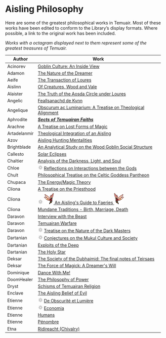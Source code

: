 # Aisling Philosophy

Here are some of the greatest philosophical works in Temuair. Most of these
works have been edited to conform to the Library’s display formats. Where
possible, a link to the original work has been included.

_Works with a octagram displayed next to them represent some of the greatest treasures of Temuair._


|       Author       |                                                               Work                                                               |
|--------------------|----------------------------------------------------------------------------------------------------------------------------------|
| Acinorev           | [Goblin Culture: An Inside View](Acinorev-Goblin-Culture-An-Inside-View.md)                                                      |
| Adamon             | [The Nature of the Dreamer](Adamon-The-Nature-Of-The-Dreamer.md)                                                                 |
| Aeife              | [The Transaction of Loures](Aeife-The-Transaction-of-Loures.md)                                                                  |
| Aislinn            | [Of Creatures, Wood and Vale](Aislinn-Of-Creatures-Wood-And-Vale.md)                                                             |
| Alaister           | [The Truth of the Aosda Circle under Loures](Alaister-The-Truth-Of-The-Aosdic-Circle-Underneath-Loures.md)                       |
| Angelic            | [Feallsanachd de Kynn](Angelic-Feallsanachd-de-Kynn.md)                                                                          |
| Angelique          | [Obscurum ac Luminarium: A Treatise on Theological Alignment](Angelique-Obscurum-ac-Luminarium.md)                               |
| Aphrodite          | [_**Sects of Temuairan Faiths**_](Aphrodite-Sects-of_Temuairan-Faith.md)                                                         |
| Arachne            | [A Treatise on Lost Forms of Magic](Arachne-A-Treatise-on-Lost-Forms-of-Magic.md)                                                |
| Artadelanmir       | [Theological Integration of an Aisling](Artadelanmir-Theological-Integration-of-an-Aisling.md)                                   |
| Azov               | [Aisling Hunting Mentalities](Azov-Aisling-Hunting-Mentalities.md)                                                               |
| Brightblade        | [An Analytical Study on the Wood Goblin Social Structure](Brightblade-An-Analytical-Study-on-the-Wood-Goblin-Social-Structure.md) |
| Callesto           | [Solar Eclipses](Callesto-Solar-Eclipse.md)                                                                                      |
| Chaltier           | [Analysis of the Darkness, Light, and Soul](Chaltier-Analysis-of-the-Darkness-Light-and-Soul.md)                                 |
| Chloe              | ![Treasure of Temuair](../octagram.png) [Reflections on Interactions between the Gods](Chloe-Reflections-on-the-Interactions-Between-the-Gods.md)                        |
| Chult              | [Philosophical Treatise on the Celtic Goddess Pantheon](Chult-Philosophical-Treatise-on-the-Celtic-Goddess-Pantheon.md)          |
| Chupaca            | [The Energy/Magic Theory](Chupaca-The-Energy-Magic-Theory.md)                                                                    |
| Cliona             | [A Treatise on the Priesthood](Cliona-A-Treatise-On-The-Priesthood.md)                                                           |
| Cliona             | ![Treasure of Temuair](../octagram.png) [![fae](images/Cliona-Fae-L.png) An Aisling's Guide to Faeries ![another fae](images/Cliona-Fae-R.png)](Cliona-An-Aislings-Guide-To-Faeries.md) |
| Cliona             | [Mundane Traditions - Birth, Marriage, Death](Cliona-Mundane-Traditions.md)                                                      |
| Daravon            | [Interview with the Beast](Daravon-Interview-With-the-Beast.md)                                                                  |
| Daravon            | [Temuairan Warfare](Daravon-Temuairan-Warfare.md)                                                                                |
| Daravon            | ![Treasure of Temuair](../octagram.png) [Treatise on the Nature of the Dark Masters](Daravon-Treatise-on-the-Nature-of-the-Dark-Masters.md)                              |
| Dartanian          | ![Treasure of Temuair](../octagram.png) [Conjectures on the Mukul Culture and Society](Dartanian-Conjectures-on-the-Mukul-Society.md)                                    |
| Dartanian          | [Exploits of the Deep](Dartanian-Exploits-of-the-Deep.md)                                                                        |
| Dartanian          | [The Holy Star](Dartanian-The-Holy-Star.md)                                                                                      |
| Deksar             | [The Society of the Dubhaimid: The final notes of Teirsaes](Deksar-Society-of-the-Dubhaimid.md)                                  |
| Deksar             | [The Force of Magick: A Dreamer's Will](Deksar-The-Force-Of-Magick.md)                                                           |
| Dominique          | [Dance With Me!](Dominique-Dance-With-Me.md)                                                                                     |
| DoomHealer         | [The Philosophy of Power](DoomHealer-The-Philosophy-of-Power.md)                                                                 |
| Dryst              | [Schisms of Temuairan Religion](Dryst-Schisms-of-Temuairan-Religion.md)                                                          |
| Enclave            | [The Aisling Belief of Evil](Enclave-The-Aisling-Belief-of-Evil.md)                                                              |
| Etienne            | ![Treasure of Temuair](../octagram.png) [De Obscurité et Lumière](Etienne-De-Obscurite-et-Lumiere.md)                                                                  |
| Etienne            | ![Treasure of Temuair](../octagram.png) [Economia](Etienne-Economia.md)                                                                                                  |
| Etienne            | [Humans](Etienne-Humans.md)                                                                                                      |
| Etienne            | [Pénombre](Etienne-Penombre.md)                                                                                                 |
| Etna               | [Ridireacht (Chivalry)](Etna-Ridireacht.md)                                                                                      |


